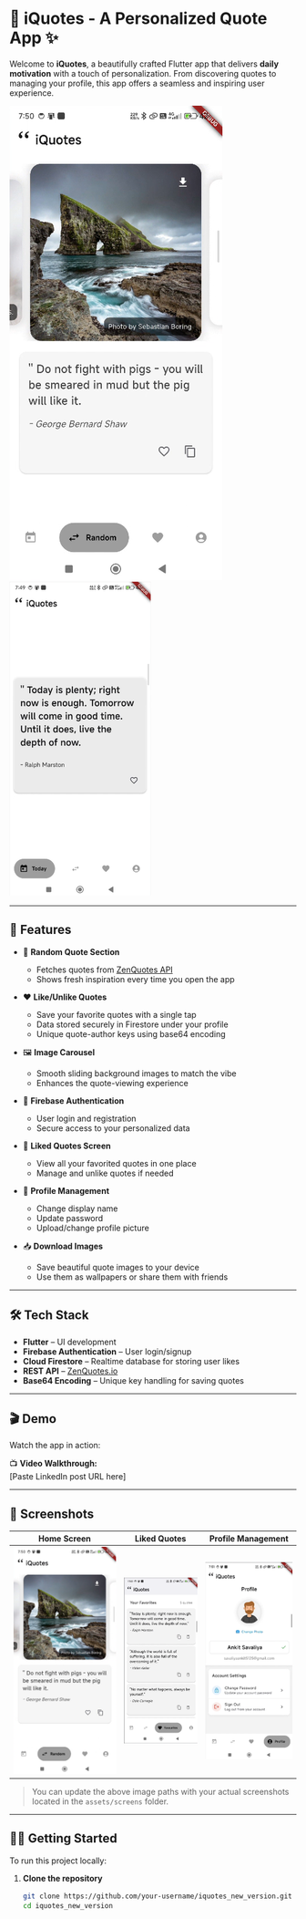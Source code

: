 # 📱 iQuotes - A Personalized Quote App ✨

Welcome to **iQuotes**, a beautifully crafted Flutter app that delivers **daily motivation** with a touch of personalization. From discovering quotes to managing your profile, this app offers a seamless and inspiring user experience.

![iQuotes Banner](assets/image1.png)
![iQuotes Banner](assets/image2.png)

---

## 🚀 Features

- 🎯 **Random Quote Section**
  - Fetches quotes from [ZenQuotes API](https://zenquotes.io)
  - Shows fresh inspiration every time you open the app

- ❤️ **Like/Unlike Quotes**
  - Save your favorite quotes with a single tap
  - Data stored securely in Firestore under your profile
  - Unique quote-author keys using base64 encoding

- 🖼️ **Image Carousel**
  - Smooth sliding background images to match the vibe
  - Enhances the quote-viewing experience

- 🔐 **Firebase Authentication**
  - User login and registration
  - Secure access to your personalized data

- 📁 **Liked Quotes Screen**
  - View all your favorited quotes in one place
  - Manage and unlike quotes if needed

- 👤 **Profile Management**
  - Change display name
  - Update password
  - Upload/change profile picture

- 📥 **Download Images**
  - Save beautiful quote images to your device
  - Use them as wallpapers or share them with friends

---

## 🛠️ Tech Stack

- **Flutter** – UI development
- **Firebase Authentication** – User login/signup
- **Cloud Firestore** – Realtime database for storing user likes
- **REST API** – [ZenQuotes.io](https://zenquotes.io)
- **Base64 Encoding** – Unique key handling for saving quotes

---

## 🎬 Demo

Watch the app in action:

📺 **Video Walkthrough:**  
[Paste LinkedIn post URL here]

---

## 📸 Screenshots

| Home Screen | Liked Quotes | Profile Management |
|-------------|--------------|--------------------|
| ![home](assets/image1.png) | ![liked](assets/liked.png) | ![profile](assets/profile.png) |

> You can update the above image paths with your actual screenshots located in the `assets/screens` folder.

---

## 🧑‍💻 Getting Started

To run this project locally:

1. **Clone the repository**
   ```bash
   git clone https://github.com/your-username/iquotes_new_version.git
   cd iquotes_new_version
